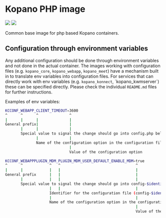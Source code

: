 # Kopano PHP image

[![](https://images.microbadger.com/badges/image/zokradonh/kopano_php.svg)](https://microbadger.com/images/zokradonh/kopano_php "Microbadger size/labels") [![](https://images.microbadger.com/badges/version/zokradonh/kopano_php.svg)](https://microbadger.com/images/zokradonh/kopano_php "Microbadger version")

Common base image for php based Kopano containers.

## Configuration through environment variables

Any additional configuration should be done through environment variables and not done in the actual container. The images working with configuration files (e.g. `kopano_core`, `kopano_webapp`, `kopano_meet`) have a mechanism built in to translate env variables into configuration files. For services that can directly work with env variables (e.g. `kopano_konnect`, ´kopano_kwmserver´) these can be specified directly. Please check the individual `README.md` files for further instructions.

Examples of env variables:

```bash
KCCONF_WEBAPP_CLIENT_TIMEOUT=3600
^      ^      ^              ^
|      |      |              |
General prefix|              |
       |      |              |
       Special value to signal the change should go into config.php belonging to WebApp
              |              |
              Name of the configuration option in the configuration file
                             |
                             Value of the configuration option

KCCONF_WEBAPPPLUGIN_MDM_PLUGIN_MDM_USER_DEFAULT_ENABLE_MDM=true
^      ^            ^   ^                                  ^
|      |            |   |                                  |
General prefix      |   |                                  | 
       |            |   |                                  |
       Special value to signal the change should go into config-$identifier.php (located in /etc/kopano/webapp)
                    |   |                                  |
                    Identifier for the configuration file (config-$identifier.php)
                    |                                      |
                    Name of the configuration option in the configuration file
                                                           |
                                                           Value of the configuration option
```
